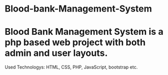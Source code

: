 # Blood-bank-Management-System
# Blood Bank Management System is a php based web project with both admin and user layouts.
Used Technologys: HTML, CSS, PHP, JavaScript, bootstrap etc. 
